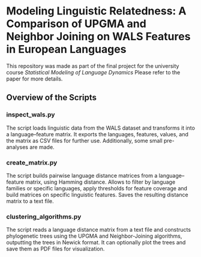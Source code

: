 # Modeling Linguistic Relatedness: A Comparison of UPGMA and Neighbor Joining on WALS Features in European Languages

This repository was made as part of the final project for the university course *Statistical Modeling of Language Dynamics*
Please refer to the paper for more details.

## Overview of the Scripts

### inspect_wals.py

The script loads linguistic data from the WALS dataset and transforms it into a language–feature matrix. It exports the languages, features, values, and the matrix as CSV files for further use. Additionally, some small pre-analyses are made.

### create_matrix.py

The script builds pairwise language distance matrices from a language–feature matrix, using Hamming distance. Allows to filter by language families or specific languages, apply thresholds for feature coverage and build matrices on specific linguistic features. Saves the resulting distance matrix to a text file.


### clustering_algorithms.py

The script reads a language distance matrix from a text file and constructs phylogenetic trees using the UPGMA and Neighbor-Joining algorithms, outputting the trees in Newick format. It can optionally plot the trees and save them as PDF files for visualization.
